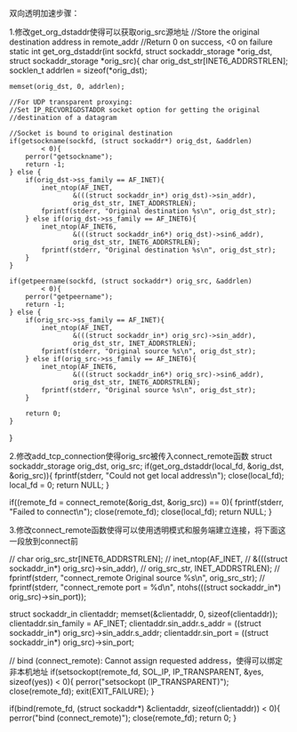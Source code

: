 双向透明加速步骤：

1.修改get_org_dstaddr使得可以获取orig_src源地址
//Store the original destination address in remote_addr
//Return 0 on success, <0 on failure
static int get_org_dstaddr(int sockfd, struct sockaddr_storage *orig_dst, struct sockaddr_storage *orig_src){
    char orig_dst_str[INET6_ADDRSTRLEN];
    socklen_t addrlen = sizeof(*orig_dst);

    memset(orig_dst, 0, addrlen);

    //For UDP transparent proxying:
    //Set IP_RECVORIGDSTADDR socket option for getting the original 
    //destination of a datagram

    //Socket is bound to original destination
    if(getsockname(sockfd, (struct sockaddr*) orig_dst, &addrlen) 
            < 0){
        perror("getsockname");
        return -1;
    } else {
        if(orig_dst->ss_family == AF_INET){
            inet_ntop(AF_INET, 
                    &(((struct sockaddr_in*) orig_dst)->sin_addr),
                    orig_dst_str, INET_ADDRSTRLEN);
            fprintf(stderr, "Original destination %s\n", orig_dst_str);
        } else if(orig_dst->ss_family == AF_INET6){
            inet_ntop(AF_INET6, 
                    &(((struct sockaddr_in6*) orig_dst)->sin6_addr),
                    orig_dst_str, INET6_ADDRSTRLEN);
            fprintf(stderr, "Original destination %s\n", orig_dst_str);
        }
    }

    if(getpeername(sockfd, (struct sockaddr*) orig_src, &addrlen)
            < 0){
        perror("getpeername");
        return -1;
    } else {
        if(orig_src->ss_family == AF_INET){
            inet_ntop(AF_INET, 
                    &(((struct sockaddr_in*) orig_src)->sin_addr),
                    orig_dst_str, INET_ADDRSTRLEN);
            fprintf(stderr, "Original source %s\n", orig_dst_str);
        } else if(orig_src->ss_family == AF_INET6){
            inet_ntop(AF_INET6, 
                    &(((struct sockaddr_in6*) orig_src)->sin6_addr),
                    orig_dst_str, INET6_ADDRSTRLEN);
            fprintf(stderr, "Original source %s\n", orig_dst_str);
        }

        return 0;
    }
}

2.修改add_tcp_connection使得orig_src被传入connect_remote函数
struct sockaddr_storage orig_dst, orig_src;
if(get_org_dstaddr(local_fd, &orig_dst, &orig_src)){
    fprintf(stderr, "Could not get local address\n");
    close(local_fd);
    local_fd = 0;
    return NULL;
}

if((remote_fd = connect_remote(&orig_dst, &orig_src)) == 0){
    fprintf(stderr, "Failed to connect\n");
    close(remote_fd);
    close(local_fd);
    return NULL;
}

3.修改connect_remote函数使得可以使用透明模式和服务端建立连接，将下面这一段放到connect前

// char orig_src_str[INET6_ADDRSTRLEN];
// inet_ntop(AF_INET, 
//    &(((struct sockaddr_in*) orig_src)->sin_addr),
//    orig_src_str, INET_ADDRSTRLEN);
// fprintf(stderr, "connect_remote Original source %s\n", orig_src_str);
// fprintf(stderr, "connect_remote port = %d\n", ntohs(((struct sockaddr_in*) orig_src)->sin_port));

struct sockaddr_in clientaddr;
memset(&clientaddr, 0, sizeof(clientaddr));
clientaddr.sin_family = AF_INET;
clientaddr.sin_addr.s_addr = ((struct sockaddr_in*) orig_src)->sin_addr.s_addr;
clientaddr.sin_port = ((struct sockaddr_in*) orig_src)->sin_port;

// bind (connect_remote): Cannot assign requested address，使得可以绑定非本机地址
if(setsockopt(remote_fd, SOL_IP, IP_TRANSPARENT, &yes, sizeof(yes)) < 0){
    perror("setsockopt (IP_TRANSPARENT)");
    close(remote_fd);
    exit(EXIT_FAILURE);
}

if(bind(remote_fd, (struct sockaddr*) &clientaddr, sizeof(clientaddr)) < 0){
    perror("bind (connect_remote)");
    close(remote_fd);
    return 0;
}